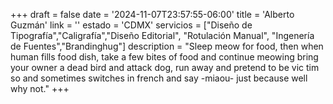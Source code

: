 +++
draft  = false
date   = '2024-11-07T23:57:55-06:00'
title  = 'Alberto Guzmán'
link   = ''
estado = 'CDMX'
servicios = ["Diseño de Tipografía","Caligrafía","Diseño Editorial", "Rotulación Manual", "Ingenería de Fuentes","Brandinghug"]
description = "Sleep meow for food, then when human fills food dish, take a few bites of food and continue meowing bring your owner a dead bird and attack dog, run away and pretend to be vic  tim so and sometimes switches in french and say -miaou- just because well why not."
+++